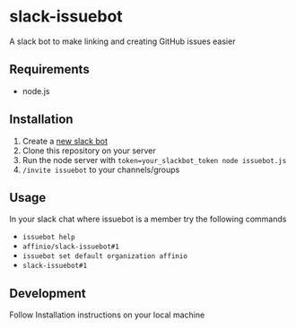 # slack-issuebot
A slack bot to make linking and creating GitHub issues easier

## Requirements
- node.js

## Installation
1. Create a [new slack bot](http://my.slack.com/services/new/bot)
2. Clone this repository on your server
3. Run the node server with `token=your_slackbot_token node issuebot.js`
4. `/invite issuebot` to your channels/groups

## Usage
In your slack chat where issuebot is a member try the following commands

- `issuebot help`
- `affinio/slack-issuebot#1`
- `issuebot set default organization affinio`
- `slack-issuebot#1`

## Development
Follow Installation instructions on your local machine
